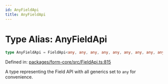 ```yaml
---
id: AnyFieldApi
title: AnyFieldApi
---
```


<!-- DO NOT EDIT: this page is autogenerated from the type comments -->

# Type Alias: AnyFieldApi

```ts
type AnyFieldApi = FieldApi<any, any, any, any, any, any, any, any, any, any, any, any, any, any, any, any, any, any, any>;
```

Defined in: [packages/form-core/src/FieldApi.ts:815](https://github.com/TanStack/form/blob/main/packages/form-core/src/FieldApi.ts#L815)

A type representing the Field API with all generics set to `any` for convenience.
